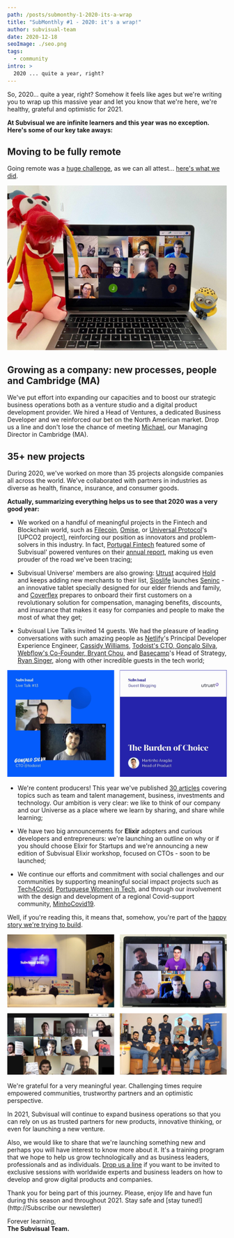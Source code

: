 ```yaml
---
path: /posts/submonthy-1-2020-its-a-wrap
title: "SubMonthly #1 - 2020: it's a wrap!"
author: subvisual-team
date: 2020-12-18
seoImage: ./seo.png
tags:
  - community
intro: >
  2020 ... quite a year, right?
---
```


So, 2020... quite a year, right? Somehow it feels like ages but we're writing
you to wrap up this massive year and let you know that we're here, we're
healthy, grateful and optimistic for 2021.
 
**At Subvisual we are infinite learners and this year was no exception. Here's
some of our key take aways:**


## Moving to be fully remote

Going remote was a [huge challenge][going-remote], as we can all attest...
[here's what we did][work-at-subvisual].

![](./remote.jpg)


## Growing as a company: new processes, people and Cambridge (MA)

We've put effort into expanding our capacities and to boost our strategic
business operations both as a venture studio and a digital product development
provider. We hired a Head of Ventures, a dedicated Business Developer and we
reinforced our bet on the North American market. Drop us a line and don't lose
the chance of meeting [Michael], our Managing Director in Cambridge (MA).


## 35+ new projects

During 2020, we've worked on more than 35 projects alongside companies all
across the world. We've collaborated with partners in industries as diverse as
health, finance, insurance, and consumer goods.

**Actually, summarizing everything helps us to see that 2020 was a very good
year:**

* We worked on a handful of meaningful projects in the Fintech and Blockchain
  world, such as [Filecoin], [Omise], or [Universal Protocol]'s [UPCO2
  project], reinforcing our position as innovators and problem-solvers in this
  industry. In fact, [Portugal Fintech] featured some of Subvisual' powered
  ventures on their [annual report][portugal-fintech-annual-report], making us
  even prouder of the road we've been tracing;

* Subvisual Universe' members are also growing: [Utrust] acquired [Hold] and
  keeps adding new merchants to their list, [Sioslife] launches [Seninc] - an
  innovative tablet specially designed for our elder friends and family, and
  [Coverflex] prepares to onboard their first customers on a revolutionary
  solution for compensation, managing benefits, discounts, and insurance that
  makes it easy for companies and people to make the most of what they get;

* Subvisual Live Talks invited 14 guests. We had the pleasure of leading
  conversations with such amazing people as [Netlify]'s Principal Developer
  Experience Engineer, [Cassidy Williams], [Todoist's CTO, Gonçalo Silva],
  [Webflow's Co-Founder, Bryant Chou], and [Basecamp]'s Head of Strategy, [Ryan
  Singer], along with other incredible guests in the tech world;

![](./subvisual-talks.png)

* We're content producers! This year we've published [30 articles][blog]
  covering topics such as team and talent management, business, investments and
  technology. Our ambition is very clear: we like to think of our company and
  our Universe as a place where we learn by sharing, and share while learning;

* We have two big announcements for **Elixir** adopters and curious developers
  and entrepreneurs: we're launching an outline on why or if you should choose
  Elixir for Startups and we're announcing a new edition of Subvisual Elixir
  workshop, focused on CTOs - soon to be launched;

* We continue our efforts and commitment with social challenges and our
  communities by supporting meaningful social impact projects such as
  [Tech4Covid], [Portuguese Women in Tech], and through our involvement with
  the design and development of a regional Covid-support community,
  [MinhoCovid19].

Well, if you're reading this, it means that, somehow, you're part of the [happy
story we're trying to
build][our-story].

![](./story.png)

We're grateful for a very meaningful year. Challenging times require empowered
communities, trustworthy partners and an optimistic perspective.
 
In 2021, Subvisual will continue to expand business operations so that you can
rely on us as trusted partners for new products, innovative thinking, or even
for launching a new venture.

Also, we would like to share that we're launching something new and perhaps you
will have interest to know more about it.  It's a training program that we hope
to help us grow technologically and as business leaders, professionals and as
individuals. [Drop us a line][contact] if you want to be invited to exclusive
sessions with worldwide experts and business leaders on how to develop and grow
digital products and companies.

Thank you for being part of this journey. Please, enjoy life and have fun
during this season and throughout 2021. Stay safe and [stay
tuned!](http://Subscribe our newsletter)
 
Forever learning,<br>**The Subvisual Team.**


[going-remote]: https://subvisual.com/blog/posts/going-remote/
[work-at-subvisual]: https://subvisual.com/blog/posts/what-it-feels-like-to-work-at-subvisual/
[Michael]: https://www.linkedin.com/in/rmfallon/
[Filecoin]: https://filecoin.io/
[Omise]: https://www.omise.co/
[Universal Protocol]: https://universalprotocol.io/
[UPCO2 Protocol]: https://universalcarbon.com/
[Portugal Fintech]: https://www.portugalfintech.org/
[portugal-fintech-annual-report]: https://twitter.com/subvisual/status/1321847382338949120
[Utrust]: https://utrust.com/
[Hold]: https://hold.io/
[Sioslife]: https://sioslife.com/
[Seninc]: https://sioslife.com/seninc/home
[Coverflex]: https://www.coverflex.com/
[Netlify]: https://www.netlify.com/
[Cassidy Williams]: https://www.youtube.com/watch?v=I3hlEMjuuao&t=2s&ab_channel=Subvisual
[Todoist's CTO, Gonçalo Silva]: (https://www.youtube.com/watch?v=R7QOmJj9CxU&t=1122s&ab_channel=Subvisual)
[Webflow's Co-Founder, Bryant Chou]: https://www.youtube.com/watch?v=_fEHogqBM9g&t=3s&ab_channel=Subvisual
[Basecamp]: https://basecamp.com
[Ryan Singer]: https://www.youtube.com/watch?v=MTPhuf2EESA&t=2s&ab_channel=Subvisual
[blog]: https://subvisual.com/blog/
[Tech4Covid]: https://tech4covid19.org/
[Portuguese Women in Tech]: https://www.portuguesewomenintech.com/
[MinhoCovid19]: https://minhocovid19.com/
[our-story]: https://subvisual.com/blog/posts/8-this-is-our-story/
[contact]: mailto:contact@subvisual.com
[jobs]: https://jobs.subvisual.com/
